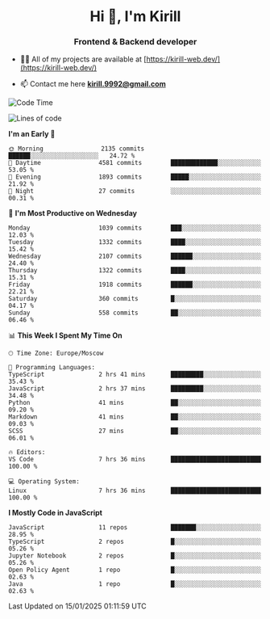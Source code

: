 <h1 align="center">Hi 👋, I'm Kirill</h1>
<h3 align="center">Frontend & Backend developer</h3>

- 👨‍💻 All of my projects are available at [https://kirill-web.dev/](https://kirill-web.dev/)

- 📫 Contact me here **kirill.9992@gmail.com**











<!--START_SECTION:waka-->
![Code Time](http://img.shields.io/badge/Code%20Time-2%2C093%20hrs%2024%20mins-blue)

![Lines of code](https://img.shields.io/badge/From%20Hello%20World%20I%27ve%20Written-5.4%20million%20lines%20of%20code-blue)

**I'm an Early 🐤** 

```text
🌞 Morning                2135 commits        ██████░░░░░░░░░░░░░░░░░░░   24.72 % 
🌆 Daytime                4581 commits        █████████████░░░░░░░░░░░░   53.05 % 
🌃 Evening                1893 commits        █████░░░░░░░░░░░░░░░░░░░░   21.92 % 
🌙 Night                  27 commits          ░░░░░░░░░░░░░░░░░░░░░░░░░   00.31 % 
```
📅 **I'm Most Productive on Wednesday** 

```text
Monday                   1039 commits        ███░░░░░░░░░░░░░░░░░░░░░░   12.03 % 
Tuesday                  1332 commits        ████░░░░░░░░░░░░░░░░░░░░░   15.42 % 
Wednesday                2107 commits        ██████░░░░░░░░░░░░░░░░░░░   24.40 % 
Thursday                 1322 commits        ████░░░░░░░░░░░░░░░░░░░░░   15.31 % 
Friday                   1918 commits        ██████░░░░░░░░░░░░░░░░░░░   22.21 % 
Saturday                 360 commits         █░░░░░░░░░░░░░░░░░░░░░░░░   04.17 % 
Sunday                   558 commits         ██░░░░░░░░░░░░░░░░░░░░░░░   06.46 % 
```


📊 **This Week I Spent My Time On** 

```text
🕑︎ Time Zone: Europe/Moscow

💬 Programming Languages: 
TypeScript               2 hrs 41 mins       █████████░░░░░░░░░░░░░░░░   35.43 % 
JavaScript               2 hrs 37 mins       █████████░░░░░░░░░░░░░░░░   34.48 % 
Python                   41 mins             ██░░░░░░░░░░░░░░░░░░░░░░░   09.20 % 
Markdown                 41 mins             ██░░░░░░░░░░░░░░░░░░░░░░░   09.03 % 
SCSS                     27 mins             ██░░░░░░░░░░░░░░░░░░░░░░░   06.01 % 

🔥 Editors: 
VS Code                  7 hrs 36 mins       █████████████████████████   100.00 % 

💻 Operating System: 
Linux                    7 hrs 36 mins       █████████████████████████   100.00 % 
```

**I Mostly Code in JavaScript** 

```text
JavaScript               11 repos            ███████░░░░░░░░░░░░░░░░░░   28.95 % 
TypeScript               2 repos             █░░░░░░░░░░░░░░░░░░░░░░░░   05.26 % 
Jupyter Notebook         2 repos             █░░░░░░░░░░░░░░░░░░░░░░░░   05.26 % 
Open Policy Agent        1 repo              █░░░░░░░░░░░░░░░░░░░░░░░░   02.63 % 
Java                     1 repo              █░░░░░░░░░░░░░░░░░░░░░░░░   02.63 % 
```




 Last Updated on 15/01/2025 01:11:59 UTC
<!--END_SECTION:waka-->
